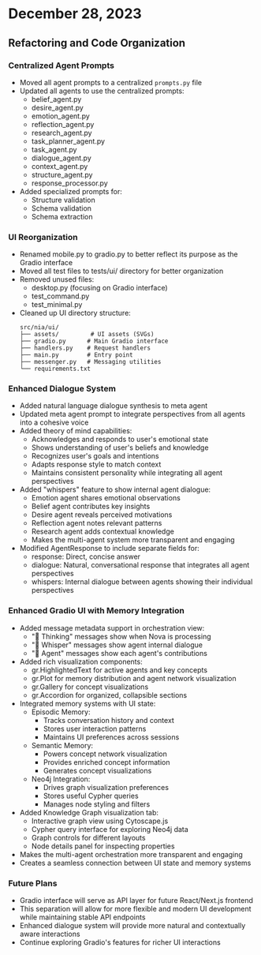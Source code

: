 # December 28, 2023

## Refactoring and Code Organization

### Centralized Agent Prompts
- Moved all agent prompts to a centralized `prompts.py` file
- Updated all agents to use the centralized prompts:
  - belief_agent.py
  - desire_agent.py
  - emotion_agent.py
  - reflection_agent.py
  - research_agent.py
  - task_planner_agent.py
  - task_agent.py
  - dialogue_agent.py
  - context_agent.py
  - structure_agent.py
  - response_processor.py
- Added specialized prompts for:
  - Structure validation
  - Schema validation
  - Schema extraction

### UI Reorganization
- Renamed mobile.py to gradio.py to better reflect its purpose as the Gradio interface
- Moved all test files to tests/ui/ directory for better organization
- Removed unused files:
  - desktop.py (focusing on Gradio interface)
  - test_command.py
  - test_minimal.py
- Cleaned up UI directory structure:
  ```
  src/nia/ui/
  ├── assets/         # UI assets (SVGs)
  ├── gradio.py      # Main Gradio interface
  ├── handlers.py    # Request handlers
  ├── main.py        # Entry point
  ├── messenger.py   # Messaging utilities
  └── requirements.txt
  ```

### Enhanced Dialogue System
- Added natural language dialogue synthesis to meta agent
- Updated meta agent prompt to integrate perspectives from all agents into a cohesive voice
- Added theory of mind capabilities:
  - Acknowledges and responds to user's emotional state
  - Shows understanding of user's beliefs and knowledge
  - Recognizes user's goals and intentions
  - Adapts response style to match context
  - Maintains consistent personality while integrating all agent perspectives
- Added "whispers" feature to show internal agent dialogue:
  - Emotion agent shares emotional observations
  - Belief agent contributes key insights
  - Desire agent reveals perceived motivations
  - Reflection agent notes relevant patterns
  - Research agent adds contextual knowledge
  - Makes the multi-agent system more transparent and engaging
- Modified AgentResponse to include separate fields for:
  - response: Direct, concise answer
  - dialogue: Natural, conversational response that integrates all agent perspectives
  - whispers: Internal dialogue between agents showing their individual perspectives

### Enhanced Gradio UI with Memory Integration
- Added message metadata support in orchestration view:
  - "🧠 Thinking" messages show when Nova is processing
  - "🤫 Whisper" messages show agent internal dialogue
  - "💭 Agent" messages show each agent's contributions
- Added rich visualization components:
  - gr.HighlightedText for active agents and key concepts
  - gr.Plot for memory distribution and agent network visualization
  - gr.Gallery for concept visualizations
  - gr.Accordion for organized, collapsible sections
- Integrated memory systems with UI state:
  - Episodic Memory:
    - Tracks conversation history and context
    - Stores user interaction patterns
    - Maintains UI preferences across sessions
  - Semantic Memory:
    - Powers concept network visualization
    - Provides enriched concept information
    - Generates concept visualizations
  - Neo4j Integration:
    - Drives graph visualization preferences
    - Stores useful Cypher queries
    - Manages node styling and filters
- Added Knowledge Graph visualization tab:
  - Interactive graph view using Cytoscape.js
  - Cypher query interface for exploring Neo4j data
  - Graph controls for different layouts
  - Node details panel for inspecting properties
- Makes the multi-agent orchestration more transparent and engaging
- Creates a seamless connection between UI state and memory systems

### Future Plans
- Gradio interface will serve as API layer for future React/Next.js frontend
- This separation will allow for more flexible and modern UI development while maintaining stable API endpoints
- Enhanced dialogue system will provide more natural and contextually aware interactions
- Continue exploring Gradio's features for richer UI interactions
